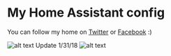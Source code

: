 # My Home Assistant config
You can follow my home on <a href="https://twitter.com/clifffordha" target="_BLANK">Twitter</a> or <a href="https://facebook.com/clifffordha" target="_BLANK">Facebook</a> :)

![alt text](https://i.imgur.com/YLxJnMY.jpg)
Update 1/31/18
![alt text](https://image.prntscr.com/image/ERYXmKoGQfisj78OyJ9QZg.png)
